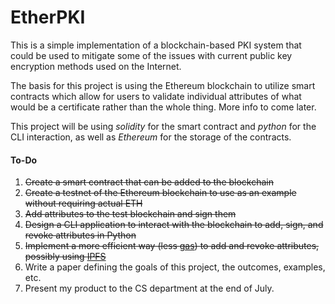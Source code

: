 # EtherPKI
This is a simple implementation of a blockchain-based PKI system that could be used to mitigate some of the issues with current public key encryption methods used on the Internet.

The basis for this project is using the Ethereum blockchain to utilize smart contracts which allow for users to validate individual attributes of what would be a certificate rather than the whole thing. More info to come later.

This project will be using *solidity* for the smart contract and *python* for the CLI interaction, as well as *Ethereum* for the storage of the contracts.

#### To-Do
1. ~~Create a smart contract that can be added to the blockchain~~
2. ~~Create a testnet of the Ethereum blockchain to use as an example without requiring actual ETH~~
3. ~~Add attributes to the test blockchain and sign them~~
3. ~~Design a CLI application to interact with the blockchain to add, sign, and revoke attributes in Python~~
4. ~~Implement a more efficient way (less [gas](https://www.investopedia.com/terms/g/gas-ethereum.asp)) to add and revoke attributes, possibly using [IPFS](https://ipfs.io/)~~
5. Write a paper defining the goals of this project, the outcomes, examples, etc.
6. Present my product to the CS department at the end of July.
